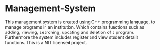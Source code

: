 # Management-System 
This management system is created using C++ programming language, to manage programs in an institution. Which contains functions such as adding, viewing, searching, updating and deletion of a program. Furthermore the system includes register and view student details functions.
This is a MIT licensed project.
